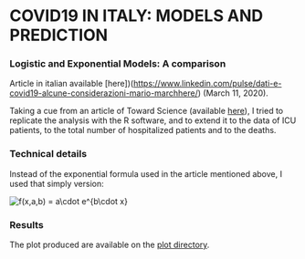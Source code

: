 # COVID19 IN ITALY: MODELS AND PREDICTION 
### Logistic and Exponential Models: A comparison

Article in italian available [here])(https://www.linkedin.com/pulse/dati-e-covid19-alcune-considerazioni-mario-marchhere/) (March 11, 2020).

Taking a cue from an article of Toward Science (available [here](https://towardsdatascience.com/covid-19-infection-in-italy-mathematical-models-and-predictions-7784b4d7dd8d)), I tried to replicate the analysis with the R software, and to extend it to the data of ICU patients, to the total number of hospitalized patients and to the deaths.

### Technical details

Instead of the exponential formula used in the article mentioned above, I used that simply version:

![f(x,a,b) = a\cdot e^{b\cdot x}](https://render.githubusercontent.com/render/math?math=f(x%2Ca%2Cb)%20%3D%20a%5Ccdot%20e%5E%7Bb%5Ccdot%20x%7D)

### Results 
The plot produced are available on the [plot directory](./plot).
